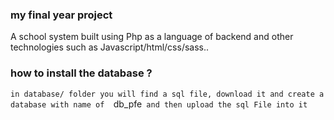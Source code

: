 ### my final year project
A school system built using Php as a language of backend and other technologies such as Javascript/html/css/sass..


### how to install the database ? 
`in database/ folder you will find a sql file, download it and create a database with name of  `db_pfe` and then upload the sql File into it`
